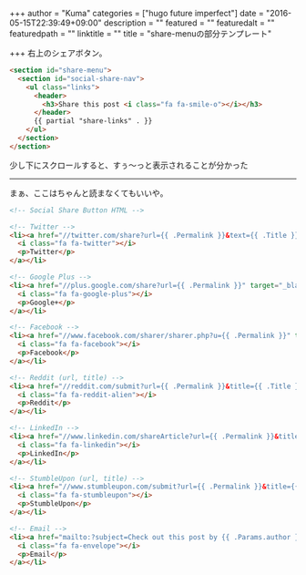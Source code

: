 +++
author = "Kuma"
categories = ["hugo future imperfect"]
date = "2016-05-15T22:39:49+09:00"
description = ""
featured = ""
featuredalt = ""
featuredpath = ""
linktitle = ""
title = "share-menuの部分テンプレート"

+++
右上のシェアボタン。

<!--more-->


``` html
<section id="share-menu">
  <section id="social-share-nav">
    <ul class="links">
      <header>
        <h3>Share this post <i class="fa fa-smile-o"></i></h3>
      </header>
      {{ partial "share-links" . }}
    </ul>
  </section>
</section>
```

少し下にスクロールすると、すぅ〜っと表示されることが分かった

---

まぁ、ここはちゃんと読まなくてもいいや。


``` html
<!-- Social Share Button HTML -->

<!-- Twitter -->
<li><a href="//twitter.com/share?url={{ .Permalink }}&text={{ .Title }}&via={{ .Site.Social.twitter }}" target="_blank" class="share-btn twitter">
  <i class="fa fa-twitter"></i>
  <p>Twitter</p>
</a></li>

<!-- Google Plus -->
<li><a href="//plus.google.com/share?url={{ .Permalink }}" target="_blank" class="share-btn google-plus">
  <i class="fa fa-google-plus"></i>
  <p>Google+</p>
</a></li>

<!-- Facebook -->
<li><a href="//www.facebook.com/sharer/sharer.php?u={{ .Permalink }}" target="_blank" class="share-btn facebook">
  <i class="fa fa-facebook"></i>
  <p>Facebook</p>
</a></li>

<!-- Reddit (url, title) -->
<li><a href="//reddit.com/submit?url={{ .Permalink }}&title={{ .Title }}" target="_blank" class="share-btn reddit">
  <i class="fa fa-reddit-alien"></i>
  <p>Reddit</p>
</a></li>

<!-- LinkedIn -->
<li><a href="//www.linkedin.com/shareArticle?url={{ .Permalink }}&title={{ .Title }}" target="_blank" class="share-btn linkedin">
  <i class="fa fa-linkedin"></i>
  <p>LinkedIn</p>
</a></li>

<!-- StumbleUpon (url, title) -->
<li><a href="//www.stumbleupon.com/submit?url={{ .Permalink }}&title={{ .Title }}" target="_blank" class="share-btn stumbleupon">
  <i class="fa fa-stumbleupon"></i>
  <p>StumbleUpon</p>
</a></li>

<!-- Email -->
<li><a href="mailto:?subject=Check out this post by {{ .Params.author }}&body={{ .Permalink }}" target="_blank" class="share-btn email">
  <i class="fa fa-envelope"></i>
  <p>Email</p>
</a></li>

```
